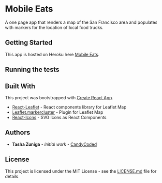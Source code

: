 # Mobile Eats

A one page app that renders a map of the San Francisco area and populates with markers for the location of local food trucks.

## Getting Started

This app is hosted on Heroku here [Mobile Eats](https://mobile-eats.herokuapp.com/).

## Running the tests

## Built With

This project was bootstrapped with [Create React App](https://github.com/facebook/create-react-app).

- [React-Leaflet](https://github.com/PaulLeCam/react-leaflet) - React components library for Leaflet Map
- [Leaflet.markercluster](https://github.com/Leaflet/Leaflet.markercluster) - Plugin for Leaflet Map
- [React-Icons](https://react-icons.netlify.com/#/) - SVG Icons as React Components

## Authors

- **Tasha Zuniga** - _Initial work_ - [CandyCoded](https://github.com/Tashazun)

## License

This project is licensed under the MIT License - see the [LICENSE.md](LICENSE.md) file for details
